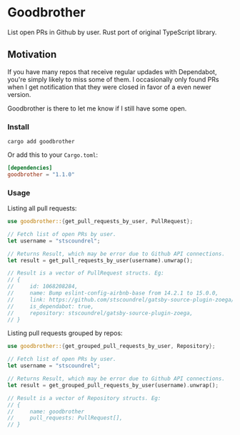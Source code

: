 # Goodbrother

List open PRs in Github by user. Rust port of original TypeScript library.

## Motivation

If you have many repos that receive regular updades with Dependabot, you're simply likely to miss some of them. I occasionally only found PRs when I get notification that they were closed in favor of a even newer version.

Goodbrother is there to let me know if I still have some open.

### Install

`cargo add goodbrother`

Or add this to your `Cargo.toml`:

```toml
[dependencies]
goodbrother = "1.1.0"
```

### Usage

Listing all pull requests:

```rust
use goodbrother::{get_pull_requests_by_user, PullRequest};

// Fetch list of open PRs by user.
let username = "stscoundrel";

// Returns Result, which may be error due to Github API connections.
let result = get_pull_requests_by_user(username).unwrap();

// Result is a vector of PullRequest structs. Eg:
// {
//     id: 1068208284,
//     name: Bump eslint-config-airbnb-base from 14.2.1 to 15.0.0,
//     link: https://github.com/stscoundrel/gatsby-source-plugin-zoega/pull/18,
//     is_dependabot: true,
//     repository: stscoundrel/gatsby-source-plugin-zoega,
// }
```

Listing pull requests grouped by repos:

```rust
use goodbrother::{get_grouped_pull_requests_by_user, Repository};

// Fetch list of open PRs by user.
let username = "stscoundrel";

// Returns Result, which may be error due to Github API connections.
let result = get_grouped_pull_requests_by_user(username).unwrap();

// Result is a vector of Repository structs. Eg:
// {
//     name: goodbrother
//     pull_requests: PullRequest[],
// }
```
